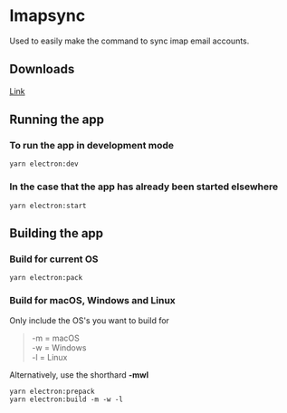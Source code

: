 # Imapsync

Used to easily make the command to sync imap email accounts.

## Downloads
[Link](https://github.com/CasperEngl/imapsync-app/blob/master/DOWNLOADS.md)

## Running the app

### To run the app in development mode
```
yarn electron:dev
```

### In the case that the app has already been started elsewhere
```
yarn electron:start
```

## Building the app

### Build for current OS
```
yarn electron:pack
```

### Build for macOS, Windows and Linux
Only include the OS's you want to build for
> -m = macOS  
> -w = Windows  
> -l = Linux

Alternatively, use the shorthard **-mwl**
```
yarn electron:prepack
yarn electron:build -m -w -l
```